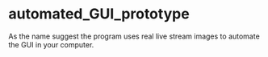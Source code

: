 # automated_GUI_prototype
As the name suggest the program uses real live stream images to automate the GUI in your computer.
